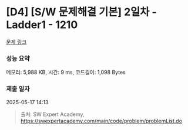 # [D4] [S/W 문제해결 기본] 2일차 - Ladder1 - 1210 

[문제 링크](https://swexpertacademy.com/main/code/problem/problemDetail.do?contestProbId=AV14ABYKADACFAYh) 

### 성능 요약

메모리: 5,988 KB, 시간: 9 ms, 코드길이: 1,098 Bytes

### 제출 일자

2025-05-17 14:13



> 출처: SW Expert Academy, https://swexpertacademy.com/main/code/problem/problemList.do
